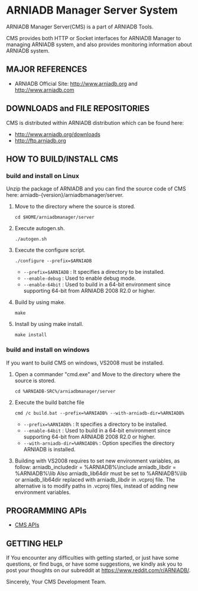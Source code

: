 # ARNIADB Manager Server System

ARNIADB Manager Server(CMS) is a part of ARNIADB Tools.

CMS provides both HTTP or Socket interfaces for ARNIADB Manager
to managing ARNIADB system, and also provides monitoring information about ARNIADB system.

## MAJOR REFERENCES

- ARNIADB Official Site: http://www.arniadb.org and http://www.arniadb.com

## DOWNLOADS and FILE REPOSITORIES
CMS is distributed within ARNIADB distribution which can be found here:

- http://www.arniadb.org/downloads
- http://ftp.arniadb.org

## HOW TO BUILD/INSTALL CMS

### build and install on Linux

Unzip the package of ARNIADB and you can find the source code of CMS here: arniadb-{version}/arniadbmanager/server.

1. Move to the directory where the source is stored.

	```
	cd $HOME/arniadbmanager/server
	```

2. Execute autogen.sh.

	```
	./autogen.sh
	```

3. Execute the configure script.

	```
	./configure --prefix=$ARNIADB
	```

	- `--prefix=$ARNIADB` : It specifies a directory to be installed.
    - `--enable-debug` : Used to enable debug mode.
	- `--enable-64bit` : Used to build in a 64-bit environment since supporting 64-bit from ARNIADB 2008 R2.0 or higher.

4. Build by using make.

	```
	make
	```

5. Install by using make install.

	```
	make install
	```

### build and install on windows

If you want to build CMS on windows, VS2008 must be installed.

1. Open a commander "cmd.exe" and Move to the directory where the source is stored.

	```
	cd %ARNIADB-SRC%/arniadbmanager/server
	```

2. Execute the build batche file

	```
	cmd /c build.bat --prefix=%ARNIADB% --with-arniadb-dir=%ARNIADB%
	```

	- `--prefix=%ARNIADB%` : It specifies a directory to be installed.
	- `--enable-64bit` : Used to build in a 64-bit environment since supporting 64-bit from ARNIADB 2008 R2.0 or higher.
	- `--with-arniadb-dir=%ARNIADB%` : Option specifies the directory ARNIADB is installed.

3. Building with VS2008 requires to set new environment variables, as follow:
arniadb_includedir = %ARNIADB%\include
arniadb_libdir = %ARNIADB%\lib
Also arniadb_lib64dir must be set to %ARNIADB%\lib or arniadb_lib64dir replaced with arniadb_libdir in .vcproj file.
The alternative is to modify paths in .vcproj files, instead of adding new environment variables.


## PROGRAMMING APIs

- [CMS APIs](docs/api/README.md)


## GETTING HELP

If You encounter any difficulties with getting started, or just have some
questions, or find bugs, or have some suggestions, we kindly ask you to 
post your thoughts on our subreddit at https://www.reddit.com/r/ARNIADB/.

Sincerely,
Your CMS Development Team.

